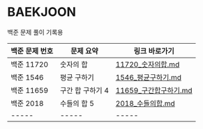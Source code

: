 # BAEKJOON
백준 문제 풀이 기록용

| 백준 문제 번호 | 문제 요약 | 링크 바로가기 |
|-----|-----|-----|
| 백준 11720 | 숫자의 합 | [11720_숫자의합.md](11720_숫자의합.md) |
| 백준 1546 | 평균 구하기 | [1546_평균구하기.md](1546/1546_평균구하기.md) |
| 백준 11659 | 구간 합 구하기 4 | [11659_구간합구하기.md](11659/11659_구간합구하기.md) |
| 백준 2018 | 수들의 합 5 | [2018_수들의합.md](2018/2018_수들의합.md) |
|-----|-----|-----|
